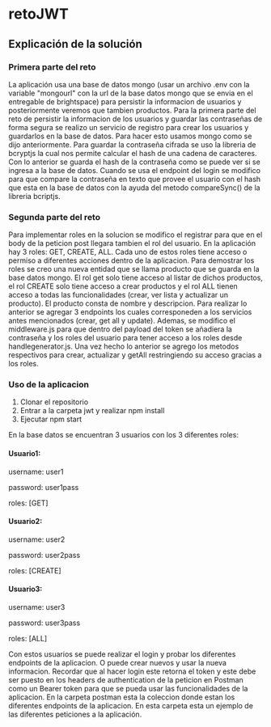 # retoJWT

## Explicación de la solución
### Primera parte del reto
La aplicación usa una base de datos mongo (usar un archivo .env con la variable "mongourl" con la url de la base datos mongo que se envia en el entregable de brightspace) para persistir la informacion de usuarios y posteriormente veremos que tambien productos.
Para la primera parte del reto de persistir la informacion de los usuarios y guardar las contraseñas de forma segura se realizo un servicio de
registro para crear los usuarios y guardarlos en la base de datos. Para hacer esto usamos mongo como se dijo anteriormente. Para guardar la 
contraseña cifrada se uso la libreria de bcryptjs la cual nos permite calcular el hash de una cadena de caracteres. Con lo anterior se guarda el 
hash de la contraseña como se puede ver si se ingresa a la base de datos. Cuando se usa el endpoint del login se modifico para que compare la contraseña
en texto que provee el usuario con el hash que esta en la base de datos con la ayuda del metodo compareSync() de la libreria bcriptjs.
### Segunda parte del reto
Para implementar roles en la solucion se modifico el registrar para que en el body de la peticion post llegara tambien el rol del usuario. En la aplicación
hay 3 roles: GET, CREATE, ALL. Cada uno de estos roles tiene acceso o permiso a diferentes acciones dentro de la aplicacion. Para demostrar los roles se
creo una nueva entidad que se llama producto que se guarda en la base datos mongo. El rol get solo tiene acceso al listar de dichos productos, el rol
CREATE solo tiene acceso a crear productos y el rol ALL tienen acceso a todas las funcionalidades (crear, ver lista y actualizar un producto). El producto 
consta de nombre y descripcion. Para realizar lo anterior se agregar 3 endpoints los cuales corresponeden a los servicios antes mencionados (crear, get all y update).
Ademas, se modifico el middleware.js para que dentro del payload del token se añadiera la contraseña y los roles del usuario para tener acceso a los roles desde
handlegenerator.js. Una vez hecho lo anterior se agrego los metodos respectivos para crear, actualizar y getAll restringiendo su acceso gracias a los roles.
### Uso de la aplicacion
1. Clonar el repositorio
2. Entrar a la carpeta jwt y realizar npm install
3. Ejecutar npm start

En la base datos se encuentran 3 usuarios con los 3 diferentes roles:
#### Usuario1:
username: user1

password: user1pass

roles: [GET]

#### Usuario2:

username: user2

password: user2pass

roles: [CREATE]

#### Usuario3:

username: user3

password: user3pass

roles: [ALL]

Con estos usuarios se puede realizar el login y probar los diferentes endpoints de la aplicacion. O puede crear nuevos y usar la nueva informacion. 
Recordar que al hacer login este retorna el token y este debe ser puesto en los headers de authentication de la peticion en Postman como un Bearer token
para que se pueda usar las funcionalidades de la aplicacion. 
En la carpeta postman esta la coleccion donde estan los diferentes endpoints de la aplicacion. En esta carpeta esta un ejemplo de las diferentes peticiones a la aplicación.

